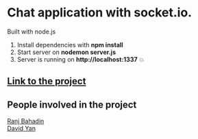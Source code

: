 # Chat application with socket.io.

Built with node.js

1. Install dependencies with **npm install**
2. Start server on **nodemon server.js**
3. Server is running on **http://localhost:1337** :boom:

## [Link to the project](https://ranchino.github.io/socket-io-chat/)

## People involved in the project
[Ranj Bahadin](https://www.linkedin.com/in/ranj-bahadin-764a69131/) <br/>
[David Yan](https://www.linkedin.com/in/david-yan97/)



